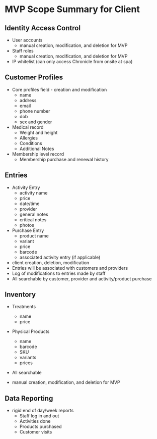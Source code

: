 # MVP Scope Summary for Client

## Identity Access Control
- User accounts
  - manual creation, modification, and deletion for MVP
- Staff roles
  - manual creation, modification, and deletion for MVP
- IP whitelist (can only access Chronicle from onsite at spa)

## Customer Profiles
- Core profiles field - creation and modification
  - name
  - address
  - email
  - phone number
  - dob
  - sex and gender
- Medical record
  - Weight and height
  - Allergies
  - Conditions
  - Additional Notes
- Membership level record
  - Membership purchase and renewal history

## Entries
- Activity Entry 
  - activity name
  - price
  - date/time
  - provider
  - general notes
  - critical notes
  - photos
- Purchase Entry
  - product name
  - variant
  - price
  - barcode
  - associated activity entry (if applicable)
- client creation, deletion, modification
- Entries will be associated with customers and providers
- Log of modifications to entries made by staff
- All searchable by customer, provider and activity/product purchase

## Inventory
- Treatments 
  - name
  - price
- Physical Products
  - name
  - barcode
  - SKU
  - variants
  - prices

- All searchable
- manual creation, modification, and deletion for MVP

## Data Reporting
- rigid end of day/week reports 
  - Staff log in and out 
  - Activities done
  - Products purchased
  - Customer visits
